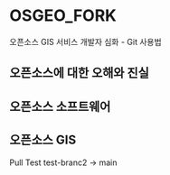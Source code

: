 # OSGEO_FORK
오픈소스 GIS 서비스 개발자 심화 - Git 사용법

## 오픈소스에 대한 오해와 진실

## 오픈소스 소프트웨어

## 오픈소스 GIS

Pull Test 
 test-branc2 -> main
